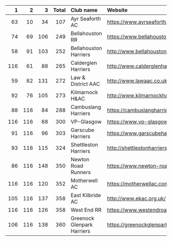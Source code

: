 |   1 |   2 |   3 |   Total | Club name                  | Website                                    |
|----:|----:|----:|--------:|:---------------------------|:-------------------------------------------|
|  63 |  10 |  34 |     107 | Ayr Seaforth AC            | https://www.ayrseaforth.co.uk/             |
|  74 |  69 | 106 |     249 | Bellahouston RR            | https://www.bellahoustonroadrunners.co.uk/ |
|  58 |  91 | 103 |     252 | Bellahouston Harriers      | http://www.bellahoustonharriers.co.uk/     |
| 116 |  61 |  88 |     265 | Calderglen Harriers        | http://www.calderglenharriers.org.uk/      |
|  59 |  82 | 131 |     272 | Law & District AAC         | http://www.lawaac.co.uk/                   |
|  92 |  76 | 105 |     273 | Kilmarnock H&AC            | http://www.kilmarnockharriers.com/         |
|  88 | 116 |  84 |     288 | Cambuslang Harriers        | https://cambuslangharriers.org/            |
| 116 | 116 |  68 |     300 | VP-Glasgow                 | https://www.vp-glasgow.com                 |
|  91 | 116 |  96 |     303 | Garscube Harriers          | https://www.garscubeharriers.org.uk/       |
|  93 | 116 | 115 |     324 | Shettleston Harriers       | http://shettlestonharriers.org.uk/         |
|  86 | 116 | 148 |     350 | Newton Road Runners        | https://www.newton-roadrunners.com/        |
| 116 | 116 | 120 |     352 | Motherwell AC              | https://motherwellac.com/                  |
| 105 | 116 | 137 |     358 | East Kilbride AC           | http://www.ekac.org.uk/                    |
| 116 | 116 | 126 |     358 | West End RR                | https://www.westendroadrunners.co.uk/      |
| 106 | 116 | 138 |     360 | Greenock Glenpark Harriers | https://greenockglenparkharriers.com/      |